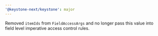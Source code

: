```yaml
---
'@keystone-next/keystone': major
---
```


Removed `itemIds` from `FieldAccessArgs` and no longer pass this value into field level imperative access control rules.
